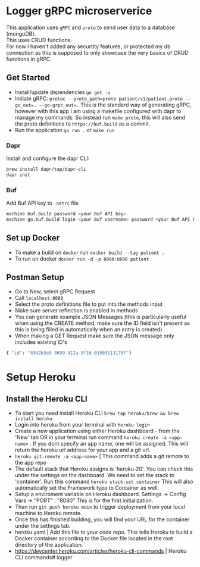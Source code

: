 # Logger gRPC microserverice #

This application uses `gRPC` and `proto` to send user data to a database (mongoDB). <br/>
This uses CRUD functions. <br />
For now I haven't added any securtity features, or protected my db connection as this is supposed to only showcase the very basics of CRUD functions in gRPC. 

## Get Started ##
- Install/update dependencies `go get -u`
- Initiate gRPC: `protoc --proto_path=proto patient/v1/patient.proto --go_out=. --go-grpc_out=.` This is the standard way of generating gRPC, however with this app I am using a makefile configured with dapr to manage my commands. So instead run `make proto`, this will also send the proto definitions to `https://buf.build` as a commit. 
- Run the application `go run .` or `make run`

### Dapr ###

Install and configure the dapr CLI:

```bash
brew install dapr/tap/dapr-cli
dapr init
```

### Buf ###

Add Buf API key to `.netrc` file

```bash
machine buf.build password <your Buf API key>
machine go.buf.build login <your Buf username> password <your Buf API key>
```

## Set up Docker ## 
* To make a build on `docker` run `docker build --tag patient .`
* To run on docker `docker run -d -p 8080:8080 patient`

## Postman Setup ##
- Go to New, select gRPC Request
- Call `localhost:8080`
- Select the proto definitions file to put into the methods input
- Make sure server reflection is enabled in methods
- You can generate example JSON Messages (this is particularly useful when using the CREATE method, make sure the ID field isn't present as this is being     filled in automatically when an entry is created) 
- When making a GET Request make sure the JSON message only includes existing ID's <br />
 
```bash 
{ "id": "4942b3e9-3699-412a-9f16-01503113178f"}
```

# Setup Heroku 

## Install the Heroku CLI

* To start you need install Heroku CLI `brew tap heroku/brew && brew install heroku`
* Login into heroku from your terminal with `heroku login`
* Create a new application using either Heroku dashboard - from the 'New' tab OR
  in your terminal run command `heroku create -a <app-name>` . If you dont specify an app name, one will be assigned.
  This will return the heroku url address for your app and a git url.
* `heroku git:remote -a <app-name>` | This command adds a git remote to the app repo
* The default stack that Heroku assigns is 'heroku-20'. You can check this under the settings on the
  dashboard. We need to set the stack to 'container'. Run this command `heroku stack:set container`
  This will also automatically set the Framework type to Container as well.
* Setup a enviroment variable on Heroku dashboard. Settings -> Config Vars -> "PORT" : "8080" 
  This is for the first initialization.
* Then run `git push heroku main` to trigger deployment from your local machine to Heroku remote.
* Once this has finished building, you will find your URL for the container under the settings tab.
* heroku.yaml | Add this file to your code repo. This tells Heroku to build a Docker container according to the
  Docker file located in the root directory of the application.
* https://devcenter.heroku.com/articles/heroku-cli-commands | Heroku CLI commands# logger
